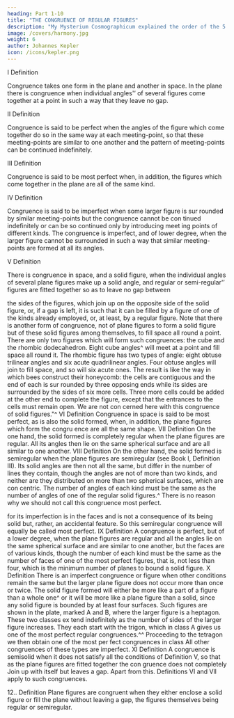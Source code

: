 ```yaml
---
heading: Part 1-10
title: "THE CONGRUENCE OF REGULAR FIGURES"
description: "My Mysterium Cosmographicum explained the order of the 5 solids in the world"
image: /covers/harmony.jpg
weight: 6
author: Johannes Kepler
icon: /icons/kepler.png
---
```




I Definition

Congruence takes one form in the plane and another in space. In the
plane there is congruence when individual angles'‘ of several figures
come together at a point in such a way that they leave no gap.

II Definition

Congruence is said to be perfect when the angles of the figure which
come together do so in the same way at each meeting-point, so that
these meeting-points are similar to one another and the pattern of
meeting-points can be continued indefinitely.

III Definition

Congruence is said to be most perfect when, in addition, the figures
which come together in the plane are all of the same kind.

IV Definition

Congruence is said to be imperfect when some larger figure is sur­
rounded by similar meeting-points but the congruence cannot be con­
tinued indefinitely or can be so continued only by introducing meet­
ing points of different kinds. The congruence is imperfect, and of lower
degree, when the larger figure cannot be surrounded in such a way
that similar meeting-points are formed at all its angles.

V Definition

There is congruence in space, and a solid figure, when the individual
angles of several plane figures make up a solid angle, and regular or
semi-regular'’ figures are fitted together so as to leave no gap between

the sides of the figures, which join up on the opposite side of the solid
figure, or, if a gap is left, it is such that it can be filled by a figure of
one of the kinds already employed, or, at least, by a regular figure.
Note that there is another form of congruence, not of plane figures to form
a solid figure but of these solid figures among themselves, to fill space all round
a point. There are only two figures which will form such congruences: the cube
and the rhombic dodecahedron. Eight cube angles^ will meet at a point and
fill space all round it. The rhombic figure has two types of angle: eight obtuse
trilinear angles and six acute quadrilinear angles. Four obtuse angles will join
to fill space, and so will six acute ones. The result is like the way in which bees
construct their honeycomb: the cells are contiguous and the end of each is sur­
rounded by three opposing ends while its sides are surrounded by the sides of
six more cells. Three more cells could be added at the other end to complete the
figure, except that the entrances to the cells must remain open. We are not con­
cerned here with this congruence of solid figures."^
VI Definition
Congruence in space is said to be most perfect, as is also the solid
formed, when, in addition, the plane figures which form the congru­
ence are all the same shape.
VII Definition
On the one hand, the solid formed is completely regular when the
plane figures are regular. All its angles then lie on the same spherical
surface and are all similar to one another.
VIII Definition
On the other hand, the solid formed is semiregular when the plane
figures are semiregular (see Book I, Definition III). Its solid angles are
then not all the same, but differ in the number of lines they contain,
though the angles are not of more than two kinds, and neither are
they distributed on more than two spherical surfaces, which are con­
centric. The number of angles of each kind must be the same as the
number of angles of one of the regular solid figures.^
There is no reason why we should not call this congruence most perfect.

for its imperfection is in the faces and is not a consequence of its being solid
but, rather, an accidental feature. So this semiregular congruence will equally
be called most perfect.
IX Definition
A congruence is perfect, but of a lower degree, when the plane figures
are regular and all the angles lie on the same spherical surface and
are similar to one another, but the faces are of various kinds, though
the number of each kind must be the same as the number of faces
of one of the most perfect figures, that is, not less than four, which
is the minimum number of planes to bound a solid figure.
X Definition
There is an imperfect congruence or figure when other conditions
remain the same but the larger plane figure does not occur more than
once or twice.
The solid figure formed will either be more like a part of a figure than a
whole one^ or it will be more like a plane figure than a solid, since any solid
figure is bounded by at least four surfaces. Such figures are shown in the plate,
marked A and B, where the larger figure is a heptagon. These two classes ex­
tend indefinitely as the number of sides of the larger figure increases. They each
start with the trigon, which in class A gives us one of the most perfect regular
congruences.^^ Proceeding to the tetragon we then obtain one of the most per­
fect congruences in class
All other congruences of these types are imperfect.
XI Definition
A congruence is semisolid when it does not satisfy all the conditions
of Definition V, so that as the plane figures are fitted together the con­
gruence does not completely Join up with itself but leaves a gap. Apart
from this. Definitions VI and Vll apply to such congruences.

12.. Definition
Plane figures are congruent when they either enclose a solid figure
or fill the plane without leaving a gap, the figures themselves being
regular or semiregular.

